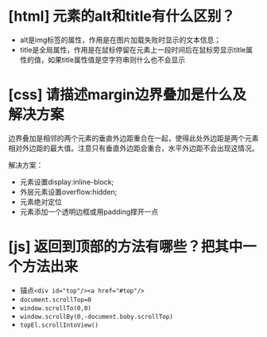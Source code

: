 # [html] 元素的alt和title有什么区别？

- alt是img标签的属性，作用是在图片加载失败时显示的文本信息；
- title是全局属性，作用是在鼠标停留在元素上一段时间后在鼠标旁显示title属性的值，如果title属性值是空字符串则什么也不会显示

# [css] 请描述margin边界叠加是什么及解决方案

边界叠加是相邻的两个元素的垂直外边距重合在一起，使得此处外边距是两个元素相对外边距的最大值。注意只有垂直外边距会重合，水平外边距不会出现这情况。

解决方案：

- 元素设置display:inline-block;
- 外层元素设置overflow:hidden;
- 元素绝对定位
- 元素添加一个透明边框或用padding撑开一点

# [js] 返回到顶部的方法有哪些？把其中一个方法出来

- 锚点`<div id="top"/><a href="#top"/>`
- `document.scrollTop=0`
- `window.scrollTo(0,0)`
- `window.scrollBy(0,-document.boby.scrollTop)`
- `topEl.scrollIntoView()`
